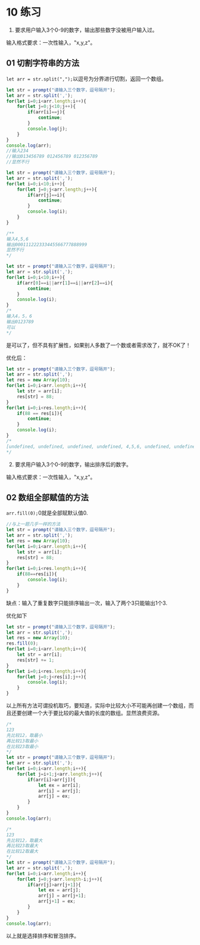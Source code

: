# 10 练习

1. 要求用户输入3个0-9的数字，输出那些数字没被用户输入过。

输入格式要求：一次性输入，"x,y,z"。

## 01 切割字符串的方法

`let arr = str.split(",");`以逗号为分界进行切割，返回一个数组。

```javascript
let str = prompt("请输入三个数字，逗号隔开");
let arr = str.split(',');
for(let i=0;i<arr.length;i++){
    for(let j=0;j<10;j++){
        if(arr[i]==j){
            continue;
        }
        console.log(j);
    }
}
console.log(arr);
//输入234
//输出013456789 012456789 012356789
//显然不行
```

```javascript
let str = prompt("请输入三个数字，逗号隔开");
let arr = str.split(',');
for(let i=0;i<10;i++){
    for(let j=0;j<arr.length;j++){
        if(arr[j]==i){
            continue;
        }
        console.log(i);
    }
}

/**
输入4,5,6
输出000111222333445566777888999
显然不行
*/
```

```javascript
let str = prompt("请输入三个数字，逗号隔开");
let arr = str.split(',');
for(let i=0;i<10;i++){
    if(arr[0]==i||arr[1]==i||arr[2]==i){
        continue;
    }
    console.log(i);
}
/*
输入4，5，6
输出0123789
可以
*/
```

是可以了，但不具有扩展性，如果别人多数了一个数或者需求改了，就不OK了！

优化后：

```javascript
let str = prompt("请输入三个数字，逗号隔开");
let arr = str.split(',');
let res = new Array(10);
for(let i=0;i<arr.length;i++){
    let str = arr[i];
    res[str] = 88;
}
for(let i=0;i<res.length;i++){
    if(88 == res[i]){
        continue;
    }
    console.log(i);
}
/*
[undefined, undefined, undefined, undefined, 4,5,6, undefined, undefined, undefined, undefined]
*/
```

2. 要求用户输入3个0-9的数字，输出排序后的数字。

输入格式要求：一次性输入，"x,y,z"。

## 02 数组全部赋值的方法

`arr.fill(0);`0就是全部赋默认值0.

```javascript
//与上一题几乎一样的方法
let str = prompt("请输入三个数字，逗号隔开");
let arr = str.split(',');
let res = new Array(10);
for(let i=0;i<arr.length;i++){
    let str = arr[i];
    res[str] = 88;
}
for(let i=0;i<res.length;i++){
    if(88==res[i]){
        console.log(i);
    }
}
```

缺点：输入了重复数字只能排序输出一次，输入了两个3只能输出1个3.

优化如下

```javascript
let str = prompt("请输入三个数字，逗号隔开");
let arr = str.split(',');
let res = new Array(10);
res.fill(0);
for(let i=0;i<arr.length;i++){
    let str = arr[i];
    res[str] += 1;
}
for(let i=0;i<res.length;i++){
    for(let j=0;j<res[i];j++){
        console.log(i);
    }
}
```

以上所有方法可谓投机取巧，要知道，实际中比较大小不可能再创建一个数组，而且还要创建一个大于要比较的最大值的长度的数组。显然浪费资源。

```javascript
/*
123
先比较12，取最小
再比较13取最小
在比较23取最小
*/
let str = prompt("请输入三个数字，逗号隔开");
let arr = str.split(',');
for(let i=0;i<arr.length;i++){
    for(let j=i+1;j<arr.length;j++){
        if(arr[i]>arr[j]){
            let ex = arr[i];
            arr[i] = arr[j];
            arr[j] = ex;
        }
    }
}
console.log(arr);
```

```javascript
/*
123
先比较12，取最大
再比较23取最大
在比较12取最大
*/
let str = prompt("请输入三个数字，逗号隔开");
let arr = str.split(',');
for(let i=0;i<arr.length;i++){
    for(let j=0;j<arr.length-i;j++){
        if(arr[j]>arr[j+1]){
            let ex = arr[j];
            arr[j] = arr[j+1];
            arr[j+1] = ex;
        }
    }
}
console.log(arr);
```

以上就是选择排序和冒泡排序。